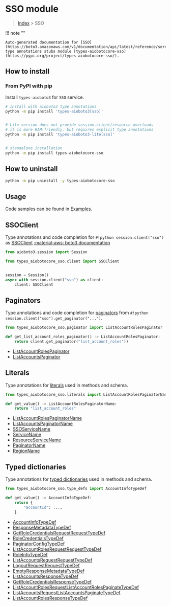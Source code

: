 # SSO module

> [Index](../README.md) > SSO


!!! note ""

    Auto-generated documentation for [SSO](https://boto3.amazonaws.com/v1/documentation/api/latest/reference/services/sso.html#SSO)
    type annotations stubs module [types-aiobotocore-sso](https://pypi.org/project/types-aiobotocore-sso/).

## How to install



### From PyPI with pip

Install `types-aioboto3` for `SSO` service.

```bash
# install with aioboto3 type annotations
python -m pip install 'types-aioboto3[sso]'


# Lite version does not provide session.client/resource overloads
# it is more RAM-friendly, but requires explicit type annotations
python -m pip install 'types-aioboto3-lite[sso]'


# standalone installation
python -m pip install types-aiobotocore-sso
```



## How to uninstall

```bash
python -m pip uninstall -y types-aiobotocore-sso
```

## Usage

Code samples can be found in [Examples](./usage.md).

## SSOClient

Type annotations and code completion for  `#!python session.client("sso")` as [SSOClient](./client.md)
[:material-aws: boto3 documentation](https://boto3.amazonaws.com/v1/documentation/api/latest/reference/services/sso.html#SSO.Client)

```python title="Usage example"
from aioboto3.session import Session

from types_aiobotocore_sso.client import SSOClient


session = Session()
async with session.client("sso") as client:
    client: SSOClient
```


## Paginators

Type annotations and code completion for
[paginators](./paginators.md)
from `#!python session.client("sso").get_paginator("...")`.

```python title="Usage example"
from types_aiobotocore_sso.paginator import ListAccountRolesPaginator

def get_list_account_roles_paginator() -> ListAccountRolesPaginator:
    return client.get_paginator("list_account_roles"))
```

- [ListAccountRolesPaginator](./paginators.md#listaccountrolespaginator)
- [ListAccountsPaginator](./paginators.md#listaccountspaginator)








## Literals

Type annotations for [literals](./literals.md) used in methods and schema.

```python title="Usage example"
from types_aiobotocore_sso.literals import ListAccountRolesPaginatorName

def get_value() -> ListAccountRolesPaginatorName:
    return "list_account_roles"
```

- [ListAccountRolesPaginatorName](./literals.md#listaccountrolespaginatorname)
- [ListAccountsPaginatorName](./literals.md#listaccountspaginatorname)
- [SSOServiceName](./literals.md#ssoservicename)
- [ServiceName](./literals.md#servicename)
- [ResourceServiceName](./literals.md#resourceservicename)
- [PaginatorName](./literals.md#paginatorname)
- [RegionName](./literals.md#regionname)




## Typed dictionaries

Type annotations for [typed dictionaries](./type_defs.md) used in methods and schema.

```python title="Usage example"
from types_aiobotocore_sso.type_defs import AccountInfoTypeDef

def get_value() -> AccountInfoTypeDef:
    return {
        "accountId": ...,
    }
```

- [AccountInfoTypeDef](./type_defs.md#accountinfotypedef)
- [ResponseMetadataTypeDef](./type_defs.md#responsemetadatatypedef)
- [GetRoleCredentialsRequestRequestTypeDef](./type_defs.md#getrolecredentialsrequestrequesttypedef)
- [RoleCredentialsTypeDef](./type_defs.md#rolecredentialstypedef)
- [PaginatorConfigTypeDef](./type_defs.md#paginatorconfigtypedef)
- [ListAccountRolesRequestRequestTypeDef](./type_defs.md#listaccountrolesrequestrequesttypedef)
- [RoleInfoTypeDef](./type_defs.md#roleinfotypedef)
- [ListAccountsRequestRequestTypeDef](./type_defs.md#listaccountsrequestrequesttypedef)
- [LogoutRequestRequestTypeDef](./type_defs.md#logoutrequestrequesttypedef)
- [EmptyResponseMetadataTypeDef](./type_defs.md#emptyresponsemetadatatypedef)
- [ListAccountsResponseTypeDef](./type_defs.md#listaccountsresponsetypedef)
- [GetRoleCredentialsResponseTypeDef](./type_defs.md#getrolecredentialsresponsetypedef)
- [ListAccountRolesRequestListAccountRolesPaginateTypeDef](./type_defs.md#listaccountrolesrequestlistaccountrolespaginatetypedef)
- [ListAccountsRequestListAccountsPaginateTypeDef](./type_defs.md#listaccountsrequestlistaccountspaginatetypedef)
- [ListAccountRolesResponseTypeDef](./type_defs.md#listaccountrolesresponsetypedef)

